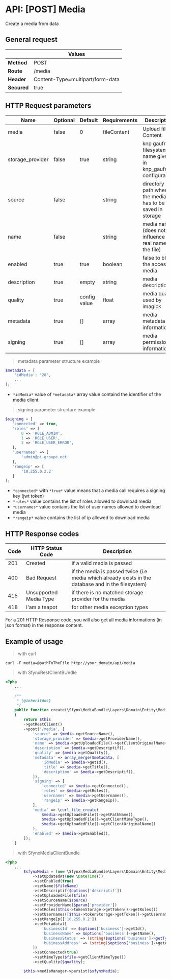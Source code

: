 # API: [POST] Media

Create a media from data

## General request

|             | Values
|-------------|-------
| **Method**  | POST
| **Route**   | /media
| **Header**  | Content-Type=multipart/form-data
| **Secured** | true

## HTTP Request parameters

| Name             | Optional | Default      | Requirements | Description
|------------------|----------|--------------|--------------|------------
| media            | false    | 0            | fileContent  | Upload file Content
| storage_provider | false    | true         | string       | knp gaufrette filesystem name given in knp_gaufrette configuration
| source           | false    |              | string       | directory path where the media has to be saved in storage
| name             | false    |              | string       | media name (does not influence the real name of the file)
| enabled          | true     | true         | boolean      | false to bloc the acces media
| description      | true     | empty        | string       | media description
| quality          | true     | config value | float        | media quality used by imagick
| metadata         | true     | []           | array        | media metadata information
| signing          | true     | []           | array        | media permission information

> metadata parameter structure example

```php
$metadata = [
    'idMedia': "28",
    ...
];
```
- `*idMedia*` value of `*metadata*` array value containd the identifier of the media client

> signing parameter structure example

```php
$signing = [
   'connected' => true,
   'roles' => [
       0 => 'ROLE_ADMIN',
       1 => 'ROLE_USER',
       2 => 'ROLE_USER_ERROR',
   ],
   'usernames' => [
       'admin@pi-groupe.net'
   ],
   'rangeip' => [
       '10.255.0.2.2'
   ]
];
```

- `*connected*` with `*true*`  value means that a media call requires a signing key (jwt token)
- `*roles*` value contains the list of roles allowed to download media
- `*usernames*` value contains the list of user names allowed to download media
- `*rangeip*` value contains the list of ip allowed to download media

## HTTP Response codes

| Code | HTTP Status Code       | Description
|------|------------------------|------------
| 201  | Created                | if a valid media is passed
| 400  | Bad Request            | if the media is passed twice (i.e media which already exists in the database and in the filesystem)
| 415  | Unsupported Media Type | if there is no matched storage provider for the media
| 418  | I'am a teapot          | for other media exception types

For a 201 HTTP Response code, you will also get all media informations (in json format) in the response content.

## Example of usage

> with curl

```curl 
curl -F media=@pathToTheFile http://your_domain/api/media
```

> with SfynxRestClientBUndle

```php
<?php
    ...

    /**
     * {@inheritdoc}
     */
    public function create(\Sfynx\MediaBundle\Layers\Domain\Entity\Media & $media, ?array $metadata): Response
    {
        return $this
        ->getRestClient()
        ->post('/media', [
            'source' => $media->getSourceName(),
            'storage_provider' => $media->getProviderName(),
            'name' => $media->getUploadedFile()->getClientOriginalName(),
            'description' => $media->getDescriptif(),
            'quality' => $media->getQuality(),
            'metadata' => array_merge($metadata, [
                'idMedia' => $media->getId(),
                'title' => $media->getTitle(),
                'description' => $media->getDescriptif(),
            ]),
            'signing' => [
                'connected' => $media->getConnected(),
                'roles' => $media->getRoles(),
                'usernames' => $media->getUsernames(),
                'rangeip' => $media->getRangeIp(),
            ],
            'media' => \curl_file_create(
                $media->getUploadedFile()->getPathName(),
                $media->getUploadedFile()->getClientMimeType(),
                $media->getUploadedFile()->getClientOriginalName()
            ),
            'enabled' => $media->getEnabled(),
        ]);
    }
```

> with SfynxMediaClientBundle

```php
<?php
    ...
        $sfynxMedia = (new \Sfynx\MediaBundle\Layers\Domain\Entity\Media())
            ->setUpdatedAt(new \DateTime())
            ->setEnabled(true)
            ->setName($fileName)
            ->setDescriptif($options['descriptif'])
            ->setUploadedFile($file)
            ->setSourceName($source)
            ->setProviderName($param['provider'])
            ->setRoles($this->tokenStorage->getToken()->getRoles())
            ->setUsernames([$this->tokenStorage->getToken()->getUsername()])
            ->setRangeIp(['10.255.0.2'])
            ->setMetadata([
                'businessId' => $options['business']->getId(),
                'businessName' => $options['business']->getName(),
                'businessStatus' => (string)$options['business']->getType(),
                'businessAddress' => (string)$options['business']->getAddress()
            ])
            ->setConnected(true)
            ->setMimeType($file->getClientMimeType())
            ->setQuality($quality);

        $this->mediaManager->persist($sfynxMedia);
```